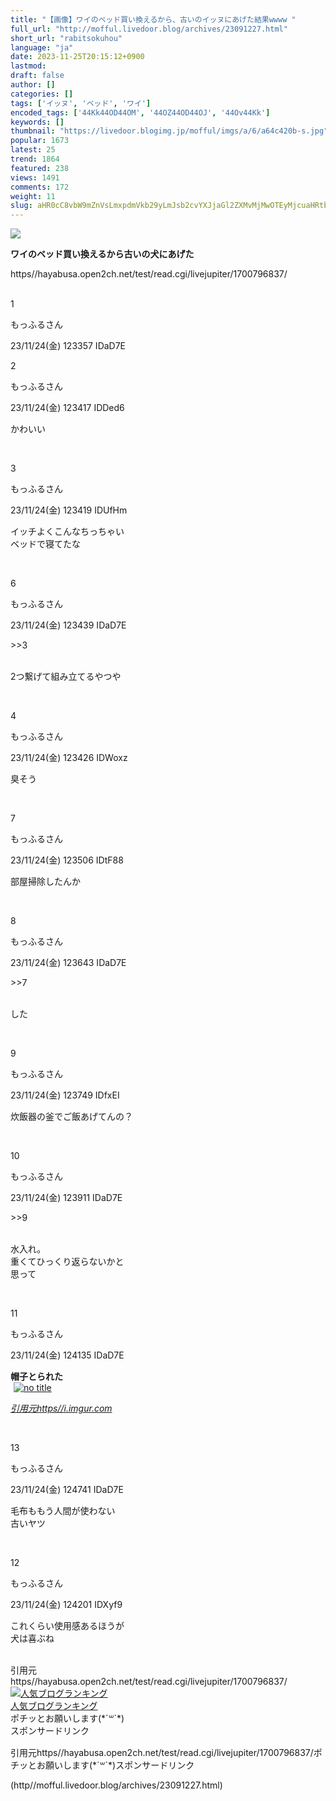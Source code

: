 ```yaml
---
title: "【画像】ワイのベッド買い換えるから、古いのイッヌにあげた結果wwww "
full_url: "http://mofful.livedoor.blog/archives/23091227.html"
short_url: "rabitsokuhou"
language: "ja"
date: 2023-11-25T20:15:12+0900
lastmod: 
draft: false
author: []
categories: []
tags: ['イッヌ', 'ベッド', 'ワイ']
encoded_tags: ['44Kk44OD44OM', '44OZ44OD44OJ', '44Ov44Kk']
keywords: []
thumbnail: "https://livedoor.blogimg.jp/mofful/imgs/a/6/a64c420b-s.jpg"
popular: 1673
latest: 25
trend: 1864
featured: 238
views: 1491
comments: 172
weight: 11
slug: aHR0cC8vbW9mZnVsLmxpdmVkb29yLmJsb2cvYXJjaGl2ZXMvMjMwOTEyMjcuaHRtbA==
---
```


![](https://livedoor.blogimg.jp/mofful/imgs/a/6/a64c420b-s.jpg)

<div><p><b><p>ワイのベッド買い換えるから古いの犬にあげた</p></b> https//hayabusa.open2ch.net/test/read.cgi/livejupiter/1700796837/</p><p class='t_h'><br>1 <p>もっふるさん</p> <p> 23/11/24(金) 123357 IDaD7E</p></p><p class='t_h'>2 <p>もっふるさん</p> <p> 23/11/24(金) 123417 IDDed6</p></p> <p class='t_b'> かわいい </p><br> <p class='t_h'>3 <p>もっふるさん</p> <p> 23/11/24(金) 123419 IDUfHm</p></p> <p class='t_b'> イッチよくこんなちっちゃい<br>ベッドで寝てたな </p><br> <p class='t_h t_i'>6 <p>もっふるさん</p> <p> 23/11/24(金) 123439 IDaD7E</p></p> <p class='t_b t_i'> <p class='anchor'>>>3</p><br>2つ繋げて組み立てるやつや </p><br> <p class='t_h'>4 <p>もっふるさん</p> <p> 23/11/24(金) 123426 IDWoxz</p></p> <p class='t_b'> 臭そう </p><br> <p class='t_h'>7 <p>もっふるさん</p> <p> 23/11/24(金) 123506 IDtF88</p></p> <p class='t_b'> 部屋掃除したんか </p><br> <p class='t_h t_i'>8 <p>もっふるさん</p> <p> 23/11/24(金) 123643 IDaD7E</p></p> <p class='t_b t_i'> <p class='anchor'>>>7</p><br>した </p><br> <p class='t_h'>9 <p>もっふるさん</p> <p> 23/11/24(金) 123749 IDfxEI</p></p> <p class='t_b'> 炊飯器の釜でご飯あげてんの？ </p><br> <p class='t_h t_i'>10 <p>もっふるさん</p> <p> 23/11/24(金) 123911 IDaD7E</p></p> <p class='t_b t_i'> <p class='anchor'>>>9</p><br>水入れ。<br>重くてひっくり返らないかと<br>思って </p><br> <p class='t_h'>11 <p>もっふるさん</p> <p> 23/11/24(金) 124135 IDaD7E</p></p> <b> 帽子とられた</b><br><a href='https//livedoor.blogimg.jp/mofful/imgs/1/6/164a9ad0.jpg' target='_blank'><img src='https//livedoor.blogimg.jp/mofful/imgs/1/6/164a9ad0-s.jpg' alt='no title' class='image pict' border='0' hspace='5'></a><br> <a title='' target='_blank' href='https//i.imgur.com/B1IQOlG.jpg'><i><p>引用元https//i.imgur.com<br></p></i></a><br> <p class='t_h'>13 <p>もっふるさん</p> <p> 23/11/24(金) 124741 IDaD7E</p></p> <p class='t_b'> 毛布ももう人間が使わない<br>古いヤツ </p><br> <p class='t_h'>12 <p>もっふるさん</p> <p> 23/11/24(金) 124201 IDXyf9</p></p> <p class='t_b'> これくらい使用感あるほうが<br>犬は喜ぶね </p><br> 引用元<br>https//hayabusa.open2ch.net/test/read.cgi/livejupiter/1700796837/<br><a href='//blog.with2.net/link/?2036932'><img title='人気ブログランキング' src='https//blog.with2.net/img/banner/banner_21.gif'></a><br><a href='//blog.with2.net/link/?2036932'>人気ブログランキング</a><br>ポチッとお願いします(*´꒳`*)<br>スポンサードリンク<br><img alt='' src='https//www11.a8.net/0.gif?a8mat=3BDUGQ+4RHMA+2HOM+BS629' height='1' width='1' border='0'> <p>引用元https//hayabusa.open2ch.net/test/read.cgi/livejupiter/1700796837/ポチッとお願いします(*´꒳`*)スポンサードリンク</p></div>

(http//mofful.livedoor.blog/archives/23091227.html)
